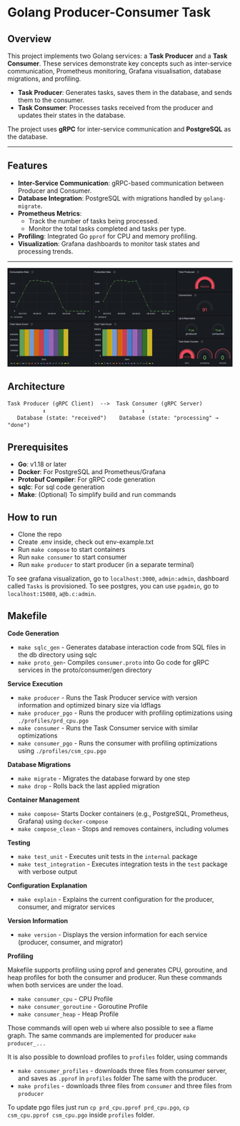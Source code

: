 # Golang Producer-Consumer Task

## Overview
This project implements two Golang services: a **Task Producer** and a **Task Consumer**. These services demonstrate key concepts such as inter-service communication, Prometheus monitoring,
Grafana visualisation, database migrations, and profiling.

- **Task Producer**: Generates tasks, saves them in the database, and sends them to the consumer.
- **Task Consumer**: Processes tasks received from the producer and updates their states in the database.

The project uses **gRPC** for inter-service communication and **PostgreSQL** as the database.

---

## Features
- **Inter-Service Communication**: gRPC-based communication between Producer and Consumer.
- **Database Integration**: PostgreSQL with migrations handled by `golang-migrate`.
- **Prometheus Metrics**:
    - Track the number of tasks being processed.
    - Monitor the total tasks completed and tasks per type.
- **Profiling**: Integrated Go `pprof` for CPU and memory profiling.
- **Visualization**: Grafana dashboards to monitor task states and processing trends.

---
![grafana.png](./grafana.png)
## Architecture
```plaintext
Task Producer (gRPC Client)  -->  Task Consumer (gRPC Server)
           ↕                              ↕
   Database (state: "received")    Database (state: "processing" → "done")
```
## Prerequisites
- **Go**: v1.18 or later
- **Docker**: For PostgreSQL and Prometheus/Grafana
- **Protobuf Compiler**: For gRPC code generation
- **sqlc**: For sql code generation
- **Make**: (Optional) To simplify build and run commands

## How to run
- Clone the repo
- Create .env inside, check out env-example.txt
- Run ```make compose``` to start containers
- Run ```make consumer``` to start consumer
- Run ```make producer``` to start producer (in a separate terminal)

To see grafana visualization, go to ```localhost:3000```, ```admin:admin```, dashboard called ```Tasks``` is provisioned.
To see postgres, you can use ```pgadmin```, go to ```localhost:15080```, ```a@b.c:admin```.

## Makefile
**Code Generation**
- ```make sqlc_gen``` - Generates database interaction code from SQL files in the db directory using sqlc
- ```make proto_gen```- Compiles ```consumer.proto``` into Go code for gRPC services in the proto/consumer/gen directory

**Service Execution**
- ```make producer``` - Runs the Task Producer service with version information and optimized binary size via ldflags
- ```make producer_pgo``` - Runs the producer with profiling optimizations using ```./profiles/prd_cpu.pgo```
- ```make consumer``` - Runs the Task Consumer service with similar optimizations
- ```make consumer_pgo``` - Runs the consumer with profiling optimizations using ```./profiles/csm_cpu.pgo```

**Database Migrations**
- ```make migrate``` - Migrates the database forward by one step
- ```make drop``` - Rolls back the last applied migration

**Container Management**
- ```make compose```- Starts Docker containers (e.g., PostgreSQL, Prometheus, Grafana) using ```docker-compose```
- ```make compose_clean``` - Stops and removes containers, including volumes

**Testing**
- ```make test_unit``` - Executes unit tests in the ```internal``` package
- ```make test_integration``` - Executes integration tests in the ```test``` package with verbose output

**Configuration Explanation**
- ```make explain``` - Explains the current configuration for the producer, consumer, and migrator services

**Version Information**
- ```make version``` - Displays the version information for each service (producer, consumer, and migrator)

**Profiling**

Makefile supports profiling using pprof and generates CPU, goroutine, and heap profiles for both the consumer and producer.
Run these commands when both services are under the load.

- ```make consumer_cpu``` - CPU Profile
- ```make consumer_goroutine``` - Goroutine Profile
- ```make consumer_heap``` - Heap Profile

Those commands will open web ui where also possible to see a flame graph.
The same commands are implemented for producer ```make producer_...```

It is also possible to download profiles to ```profiles``` folder, using commands
- ```make consumer_profiles``` - downloads three files from consumer server, and saves as ```.pprof``` in ```profiles``` folder
The same with the producer.
- ```make profiles``` - downloads three files from ```consumer``` and three files from ```producer```

To update pgo files just run ```cp prd_cpu.pprof prd_cpu.pgo```, ```cp csm_cpu.pprof csm_cpu.pgo``` inside ```profiles``` folder.